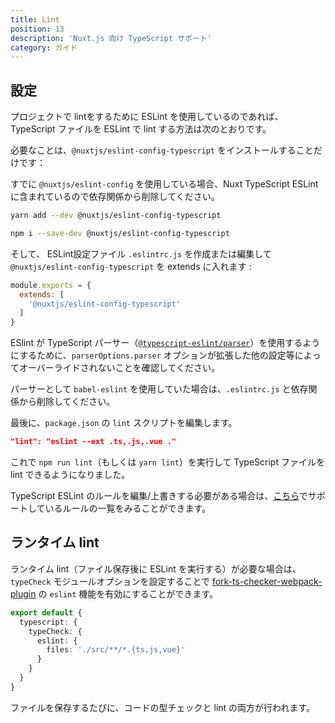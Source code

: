 ```yaml
---
title: Lint
position: 13
description: 'Nuxt.js 向け TypeScript サポート'
category: ガイド
---
```


## 設定

プロジェクトで lintをするために ESLint を使用しているのであれば、TypeScript ファイルを ESLint で lint する方法は次のとおりです。

必要なことは、`@nuxtjs/eslint-config-typescript` をインストールすることだけです：

<alert type="info">

すでに `@nuxtjs/eslint-config` を使用している場合、Nuxt TypeScript ESLint に含まれているので依存関係から削除してください。

</alert>

<code-group>
<code-block label="Yarn" active>

```sh
yarn add --dev @nuxtjs/eslint-config-typescript
```

</code-block>
<code-block label="NPM">

```sh
npm i --save-dev @nuxtjs/eslint-config-typescript
```

</code-block>
</code-group>

そして、 ESLint設定ファイル `.eslintrc.js` を作成または編集して `@nuxtjs/eslint-config-typescript` を extends に入れます :
```js
module.exports = {
  extends: [
    '@nuxtjs/eslint-config-typescript'
  ]
}
```
<alert type="warning">
 
ESlint が TypeScript パーサー（[`@typescript-eslint/parser`](https://github.com/typescript-eslint/typescript-eslint/tree/master/packages/parser)）を使用するようにするために、`parserOptions.parser` オプションが拡張した他の設定等によってオーバーライドされないことを確認してください。

パーサーとして `babel-eslint` を使用していた場合は、`.eslintrc.js` と依存関係から削除してください。

</alert>

最後に、`package.json` の `lint` スクリプトを編集します。

```json
"lint": "eslint --ext .ts,.js,.vue ."
```

</div>

これで `npm run lint`（もしくは `yarn lint`）を実行して TypeScript ファイルを lint できるようになりました。

<alert type="info">

TypeScript ESLint のルールを編集/上書きする必要がある場合は、[こちら](https://github.com/typescript-eslint/typescript-eslint/tree/master/packages/eslint-plugin#supported-rules)でサポートしているルールの一覧をみることができます。

</alert>

## ランタイム lint

ランタイム lint（ファイル保存後に ESLint を実行する）が必要な場合は、`typeCheck` モジュールオプションを設定することで [fork-ts-checker-webpack-plugin](https://github.com/TypeStrong/fork-ts-checker-webpack-plugin) の `eslint` 機能を有効にすることができます。

```ts {}[nuxt.config.js]
export default {
  typescript: {
    typeCheck: {
      eslint: {
        files: './src/**/*.{ts,js,vue}'
      }
    }
  }
}
```

ファイルを保存するたびに、コードの型チェックと lint の両方が行われます。
